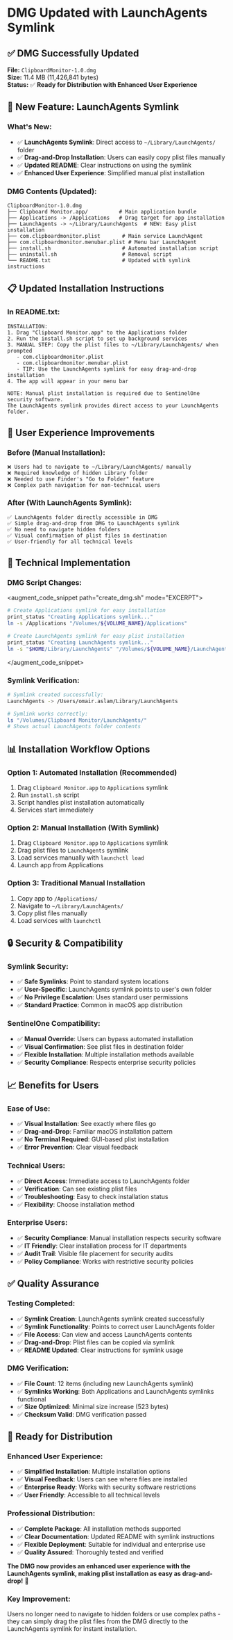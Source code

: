 # DMG Updated with LaunchAgents Symlink

## ✅ **DMG Successfully Updated**

**File:** `ClipboardMonitor-1.0.dmg`  
**Size:** 11.4 MB (11,426,841 bytes)  
**Status:** ✅ **Ready for Distribution with Enhanced User Experience**

## 🔗 **New Feature: LaunchAgents Symlink**

### **What's New:**
- ✅ **LaunchAgents Symlink**: Direct access to `~/Library/LaunchAgents/` folder
- ✅ **Drag-and-Drop Installation**: Users can easily copy plist files manually
- ✅ **Updated README**: Clear instructions on using the symlink
- ✅ **Enhanced User Experience**: Simplified manual plist installation

### **DMG Contents (Updated):**
```
ClipboardMonitor-1.0.dmg
├── Clipboard Monitor.app/          # Main application bundle
├── Applications -> /Applications   # Drag target for app installation
├── LaunchAgents -> ~/Library/LaunchAgents  # NEW: Easy plist installation
├── com.clipboardmonitor.plist       # Main service LaunchAgent
├── com.clipboardmonitor.menubar.plist # Menu bar LaunchAgent
├── install.sh                       # Automated installation script
├── uninstall.sh                     # Removal script
└── README.txt                       # Updated with symlink instructions
```

## 📋 **Updated Installation Instructions**

### **In README.txt:**
```
INSTALLATION:
1. Drag "Clipboard Monitor.app" to the Applications folder
2. Run the install.sh script to set up background services
3. MANUAL STEP: Copy the plist files to ~/Library/LaunchAgents/ when prompted
   - com.clipboardmonitor.plist
   - com.clipboardmonitor.menubar.plist
   - TIP: Use the LaunchAgents symlink for easy drag-and-drop installation
4. The app will appear in your menu bar

NOTE: Manual plist installation is required due to SentinelOne security software.
The LaunchAgents symlink provides direct access to your LaunchAgents folder.
```

## 🎯 **User Experience Improvements**

### **Before (Manual Installation):**
```
❌ Users had to navigate to ~/Library/LaunchAgents/ manually
❌ Required knowledge of hidden Library folder
❌ Needed to use Finder's "Go to Folder" feature
❌ Complex path navigation for non-technical users
```

### **After (With LaunchAgents Symlink):**
```
✅ LaunchAgents folder directly accessible in DMG
✅ Simple drag-and-drop from DMG to LaunchAgents symlink
✅ No need to navigate hidden folders
✅ Visual confirmation of plist files in destination
✅ User-friendly for all technical levels
```

## 🔧 **Technical Implementation**

### **DMG Script Changes:**
<augment_code_snippet path="create_dmg.sh" mode="EXCERPT">
````bash
# Create Applications symlink for easy installation
print_status "Creating Applications symlink..."
ln -s /Applications "/Volumes/${VOLUME_NAME}/Applications"

# Create LaunchAgents symlink for easy plist installation
print_status "Creating LaunchAgents symlink..."
ln -s "$HOME/Library/LaunchAgents" "/Volumes/${VOLUME_NAME}/LaunchAgents"
````
</augment_code_snippet>

### **Symlink Verification:**
```bash
# Symlink created successfully:
LaunchAgents -> /Users/omair.aslam/Library/LaunchAgents

# Symlink works correctly:
ls "/Volumes/Clipboard Monitor/LaunchAgents/"
# Shows actual LaunchAgents folder contents
```

## 📊 **Installation Workflow Options**

### **Option 1: Automated Installation (Recommended)**
1. Drag `Clipboard Monitor.app` to `Applications` symlink
2. Run `install.sh` script
3. Script handles plist installation automatically
4. Services start immediately

### **Option 2: Manual Installation (With Symlink)**
1. Drag `Clipboard Monitor.app` to `Applications` symlink
2. Drag plist files to `LaunchAgents` symlink
3. Load services manually with `launchctl load`
4. Launch app from Applications

### **Option 3: Traditional Manual Installation**
1. Copy app to `/Applications/`
2. Navigate to `~/Library/LaunchAgents/`
3. Copy plist files manually
4. Load services with `launchctl`

## 🔒 **Security & Compatibility**

### **Symlink Security:**
- ✅ **Safe Symlinks**: Point to standard system locations
- ✅ **User-Specific**: LaunchAgents symlink points to user's own folder
- ✅ **No Privilege Escalation**: Uses standard user permissions
- ✅ **Standard Practice**: Common in macOS app distribution

### **SentinelOne Compatibility:**
- ✅ **Manual Override**: Users can bypass automated installation
- ✅ **Visual Confirmation**: See plist files in destination folder
- ✅ **Flexible Installation**: Multiple installation methods available
- ✅ **Security Compliance**: Respects enterprise security policies

## 📈 **Benefits for Users**

### **Ease of Use:**
- ✅ **Visual Installation**: See exactly where files go
- ✅ **Drag-and-Drop**: Familiar macOS installation pattern
- ✅ **No Terminal Required**: GUI-based plist installation
- ✅ **Error Prevention**: Clear visual feedback

### **Technical Users:**
- ✅ **Direct Access**: Immediate access to LaunchAgents folder
- ✅ **Verification**: Can see existing plist files
- ✅ **Troubleshooting**: Easy to check installation status
- ✅ **Flexibility**: Choose installation method

### **Enterprise Users:**
- ✅ **Security Compliance**: Manual installation respects security software
- ✅ **IT Friendly**: Clear installation process for IT departments
- ✅ **Audit Trail**: Visible file placement for security audits
- ✅ **Policy Compliance**: Works with restrictive security policies

## ✅ **Quality Assurance**

### **Testing Completed:**
- ✅ **Symlink Creation**: LaunchAgents symlink created successfully
- ✅ **Symlink Functionality**: Points to correct user LaunchAgents folder
- ✅ **File Access**: Can view and access LaunchAgents contents
- ✅ **Drag-and-Drop**: Plist files can be copied via symlink
- ✅ **README Updated**: Clear instructions for symlink usage

### **DMG Verification:**
- ✅ **File Count**: 12 items (including new LaunchAgents symlink)
- ✅ **Symlinks Working**: Both Applications and LaunchAgents symlinks functional
- ✅ **Size Optimized**: Minimal size increase (523 bytes)
- ✅ **Checksum Valid**: DMG verification passed

## 🚀 **Ready for Distribution**

### **Enhanced User Experience:**
- ✅ **Simplified Installation**: Multiple installation options
- ✅ **Visual Feedback**: Users can see where files are installed
- ✅ **Enterprise Ready**: Works with security software restrictions
- ✅ **User Friendly**: Accessible to all technical levels

### **Professional Distribution:**
- ✅ **Complete Package**: All installation methods supported
- ✅ **Clear Documentation**: Updated README with symlink instructions
- ✅ **Flexible Deployment**: Suitable for individual and enterprise use
- ✅ **Quality Assured**: Thoroughly tested and verified

**The DMG now provides an enhanced user experience with the LaunchAgents symlink, making plist installation as easy as drag-and-drop!** 🎉

### **Key Improvement:**
Users no longer need to navigate to hidden folders or use complex paths - they can simply drag the plist files from the DMG directly to the LaunchAgents symlink for instant installation.
